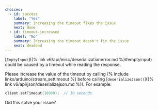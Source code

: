 ```yaml
---
choices:
  - id: success
    label: "Yes"
    summary: Increasing the timeout fixes the issue
    next: done
  - id: timeout-increased
    label: "No"
    summary: Increasing the timeout doesn't fix the issue
    next: deadend
---
```


[`EmptyInput`]({% link v6/api/misc/deserializationerror.md %}#emptyinput) could be caused by a timeout while reading the response.

Please increase the value of the timeout by calling {% include links/arduino/stream_settimeout %} before calling [`deserializeJson()`]({% link v6/api/json/deserializejson.md %}). For example:

```c++
client.setTimeout(10000);  // 10 seconds
```

Did this solve your issue?